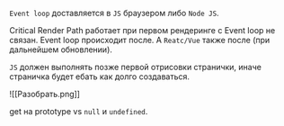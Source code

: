 `Event loop` доставляется в `JS` браузером либо `Node JS`.

Critical Render Path работает при первом рендеринге с Event loop не связан. Event loop происходит после. А `Reatc/Vue` также после (при дальнейшем обновлении).

`JS` должен выполнять позже первой отрисовки странички, иначе страничка будет ебать как долго создаваться.

![[Разобрать.png]]

get на prototype vs `null` и `undefined`.